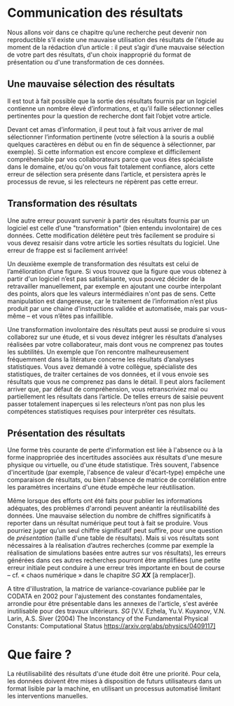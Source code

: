 # Communication des résultats

Nous allons voir dans ce chapitre qu’une recherche peut devenir non
reproductible s’il existe une mauvaise utilisation des résultats de l'étude au
moment de la rédaction d’un article : il peut s’agir d’une mauvaise sélection
de votre part des résultats, d'un choix inapproprié du format de présentation
ou d'une transformation de ces données.

## Une mauvaise sélection des résultats

Il est tout à fait possible que la sortie des résultats fournis par un logiciel
contienne un nombre élevé d’informations, et qu’il faille sélectionner celles
pertinentes pour la question de recherche dont fait l’objet votre article.

Devant cet amas d’information, il peut tout à fait vous arriver de mal
sélectionner l’information pertinente (votre sélection à la souris a oublié
quelques caractères en début ou en fin de séquence à sélectionner, par
exemple). Si cette information est encore complexe et difficilement
compréhensible par vos collaborateurs parce que vous êtes spécialiste dans le
domaine, et/ou qu'on vous fait totalement confiance, alors cette erreur de
sélection sera présente dans l’article, et persistera après le processus de
revue, si les relecteurs ne répèrent pas cette erreur.

## Transformation des résultats

Une autre erreur pouvant survenir à partir des résultats fournis par un
logiciel est celle d’une "transformation" (bien entendu involontaire) de ces
données.  Cette modification délétère peut très facilement se produire si vous
devez resaisir dans votre article les sorties résultats du logiciel. Une erreur
de frappe est si facilement arrivée!

Un deuxième exemple de transformation des résultats est celui de l’amélioration
d’une figure. Si vous trouvez que la figure que vous obtenez à partir d'un
logiciel n’est pas satisfaisante, vous pouvez décider de la retravailler
manuellement, par exemple en ajoutant une courbe interpolant des points, alors
que les valeurs intermédiaires n'ont pas de sens. Cette manipulation est
dangereuse, car le traitement de l’information n’est plus produit par une
chaine d'instructions validée et automatisée, mais par vous-même – et vous
n’êtes pas infaillible.

Une transformation involontaire des résultats peut aussi se produire si vous
collaborez sur une étude, et si vous devez intégrer les résultats d’analyses
réalisées par votre collaborateur, mais dont vous ne comprenez pas toutes les
subtilités. Un exemple que l’on rencontre malheureusement fréquemment dans la
litérature concerne les résultats d’analyses statistiques. Vous avez demandé à
votre collègue, spécialiste des statistiques, de traiter certaines de vos
données, et il vous envoie ses résultats que vous ne comprenez pas dans le
détail. Il peut alors facilement arriver que, par défaut de compréhension, vous
retranscriviez mal ou partiellement les résultats dans l’article. De telles
erreurs de saisie peuvent passer totalement inaperçues si les relecteurs n’ont
pas non plus les compétences statistiques requises pour interpréter ces
résultats.

## Présentation des résultats

Une forme très courante de perte d'information est liée à l'absence ou à la
forme inappropriée des incertitudes associées aux résultats d'une mesure
physique ou virtuelle, ou d'une étude statistique. Très souvent, l'absence
d'incertitude (par exemple, l'absence de valeur d'écart-type) empêche une
comparaison de résultats, ou bien l'absence de matrice de corrélation entre les
paramètres incertains d'une étude empêche leur réutilisation.

Même lorsque des efforts ont été faits pour publier les informations adéquates,
des problèmes d'arrondi peuvent anéantir la réutilisabilité des données. Une
mauvaise sélection du nombre de chiffres significatifs à reporter dans un
résultat numérique peut tout à fait se produire. Vous pourriez juger qu’un seul
chiffre significatif peut suffire, pour une question de *présentation* (taille
d'une table de résultats). Mais si vos résultats sont nécessaires à la
réalisation d’autres recherches (comme par exemple la réalisation de
simulations basées entre autres sur vos résultats), les erreurs générées dans
ces autres recherches pourront être amplifiées (une petite erreur initiale peut
conduire à une erreur très importante en bout de course – cf. « chaos numérique
» dans le chapitre *SG* ***XX*** [à remplacer]).

A titre d'illustration, la matrice de variance-covariance publiée par le CODATA
en 2002 pour l'ajustement des constantes fondamentales, arrondie pour être
présentable dans les annexes de l'article, s'est avérée inutilisable pour des
travaux ultérieurs. *SG* [V.V. Ezhela, Yu.V. Kuyanov, V.N. Larin, A.S. Siver
(2004) The Inconstancy of the Fundamental Physical Constants: Computational
Status https://arxiv.org/abs/physics/0409117]

# Que faire ?

La réutilisabilité des résultats d'une étude doit être une priorité.  Pour
cela, les données doivent être mises à disposition de futurs utilisateurs dans
un format lisible par la machine, en utilisant un processus automatisé limitant
les interventions manuelles.
